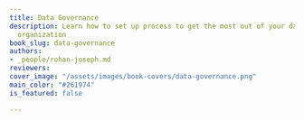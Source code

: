 ```yaml
---
title: Data Governance
description: Learn how to set up process to get the most out of your data in your
  organization
book_slug: data-governance
authors:
- _people/rohan-joseph.md
reviewers:
cover_image: "/assets/images/book-covers/data-governance.png"
main_color: "#261974"
is_featured: false

---
```

